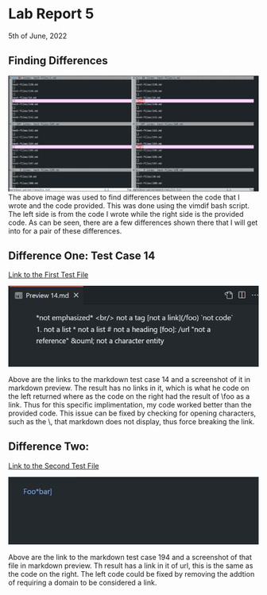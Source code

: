 # Lab Report 5

5th of June, 2022

## Finding Differences

![vim diff](vimdif.png)
The above image was used to find differences between the code that I wrote and the code provided. This was done using the vimdif bash script. The left side is from the code I wrote while the right side is the provided code. As can be seen, there are a few differences shown there that I will get into for a pair of these differences.

## Difference One: Test Case 14

[Link to the First Test File](https://github.com/nidhidhamnani/markdown-parser/blob/main/test-files/14.md)

![md 14](md14.png)

Above are the links to the markdown test case 14 and a screenshot of it in markdown preview. The result has no links in it, which is what he code on the left returned where as the code on the right had the result of \foo as a link. Thus for this specific implimentation, my code worked better than the provided code. This issue can be fixed by checking for opening characters, such as the \\, that markdown does not display, thus force breaking the link.

## Difference Two: 
[Link to the Second Test File](https://github.com/nidhidhamnani/markdown-parser/blob/main/test-files/194.md)

![md194](md194.png)

Above are the link to the markdown test case 194 and a screenshot of that file in markdown preview. Th result has a link in it of url, this is the same as the code on the right. The left code could be fixed by removing the addtion of requiring a domain to be considered a link.